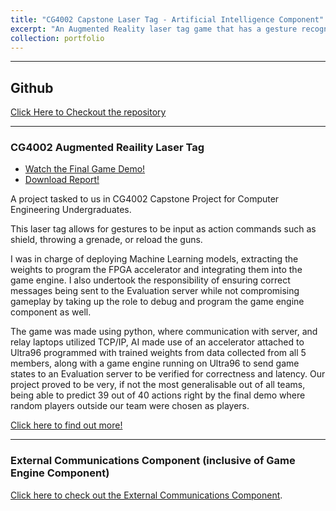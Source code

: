 ```yaml
---
title: "CG4002 Capstone Laser Tag - Artificial Intelligence Component"
excerpt: "An Augmented Reality laser tag game that has a gesture recognition system to detect actions as commands in the AR game. <br /> ![CG4002 Capstone](../images/CG4002Group.png) <br /> [__CLICK TO KNOW MORE__](https://uosjapuelks.github.io/anderson/portfolio/portfolio-1/)"
collection: portfolio
---
```


---
## Github
[Click Here to Checkout the repository](https://github.com/uosjapuelks/capstoneml)

***
### CG4002 Augmented Reaility Laser Tag

* [Watch the Final Game Demo!](https://www.youtube.com/watch?v=ZkmZPc9GfTc&ab_channel=HoMingJun)
* [Download Report!](http://uosjapuelks.github.io/anderson/files/CG4002Report.pdf)

A project tasked to us in CG4002 Capstone Project for Computer Engineering Undergraduates.

This laser tag allows for gestures to be input as action commands such as shield, throwing a grenade, or reload the guns.

I was in charge of deploying Machine Learning models, extracting the weights to program the FPGA accelerator and integrating them into the game engine. I also undertook the responsibility of ensuring correct messages being sent to the Evaluation server while not compromising gameplay by taking up the role to debug and program the game engine component as well.

The game was made using python, where communication with server, and relay laptops utilized TCP/IP, AI made use of an accelerator attached to Ultra96 programmed with trained weights from data collected from all 5 members, along with a game engine running on Ultra96 to send game states to an Evaluation server to be verified for correctness and latency. 
Our project proved to be very, if not the most generalisable out of all teams, being able to predict 39 out of 40 actions right by the final demo where random players outside our team were chosen as players.

[Click here to find out more!](https://github.com/uosjapuelks/capstoneml)

***
### External Communications Component (inclusive of Game Engine Component)
[Click here to check out the External Communications Component](https://github.com/huien77/CG4002_ext_comm).
